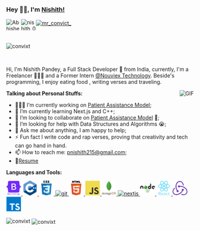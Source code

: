 ### Hey 👋🏽, I'm [Nishith!](https://nishithfolio.vercel.app/) 

<a href="https://twitter.com/mr_convict_" target="blank"><img align="center" src="https://raw.githubusercontent.com/rahuldkjain/github-profile-readme-generator/master/src/images/icons/Social/twitter.svg" alt="mr_convict_" height="30" width="40" /></a>
<a href=https://www.linkedin.com/in/nishith-pandey-635091228>
   <img align="left" alt="Abhishek's LinkdeIN" height="30" width="40" src="https://cdn.jsdelivr.net/npm/simple-icons@v3/icons/linkedin.svg" /></a> <a href="https://www.leetcode.com/nishith_0518_" target="blank"><img align="left" src="https://raw.githubusercontent.com/rahuldkjain/github-profile-readme-generator/master/src/images/icons/Social/leet-code.svg" alt="nishith_0518_" height="30" width="40" /></a>


<br />

<p align="left"> <img src="https://komarev.com/ghpvc/?username=convixt&label=Profile%20views&color=0e75b6&style=flat" alt="convixt" /> </p>
<br />

Hi, I'm Nishith Pandey, a Full Stack Developer 🚀 from India, currently, I'm a  Freelancer 👨🏽‍💻 and a Former  Intern [@Nouviex Technology](https://nouviex.com/). Beside's programming, I enjoy eating food , writing verses and traveling.

  <img align="right" alt="GIF" src="https://media.giphy.com/media/836HiJc7pgzy8iNXCn/giphy.gif" />
  
**Talking about Personal Stuffs:**

- 👨🏽‍💻 I’m currently working on [Patient Assistance Model](https://github.com/Convixt/Patient_Management_App);
- 🌱 I’m currently learning Next.js and C++; 
- 👯 I’m looking to collaborate on [Patient Assistance Model](https://github.com/Convixt/Patient_Management_App) 🤝;
- 🤔 I’m looking for help with Data Structures and Algorithms 😭;
- 💬 Ask me about anything, I am happy to help;
- ⚡️ Fun fact I write code and rap verses, proving that creativity and tech can go hand in hand.
- 📫 How to reach me: pnishith215@gmail.com;
- 📝[Resume](https://drive.google.com/file/d/1B7ML4XN7tl51fkSas38S8-sLocqOAcv0/view?usp=sharing)

**Languages and Tools:**  


<p align="left"> <a href="https://getbootstrap.com" target="_blank" rel="noreferrer"> <img src="https://raw.githubusercontent.com/devicons/devicon/master/icons/bootstrap/bootstrap-plain-wordmark.svg" alt="bootstrap" width="40" height="40"/> </a> <a href="https://www.w3schools.com/cpp/" target="_blank" rel="noreferrer"> <img src="https://raw.githubusercontent.com/devicons/devicon/master/icons/cplusplus/cplusplus-original.svg" alt="cplusplus" width="40" height="40"/> </a> <a href="https://www.w3schools.com/css/" target="_blank" rel="noreferrer"> <img src="https://raw.githubusercontent.com/devicons/devicon/master/icons/css3/css3-original-wordmark.svg" alt="css3" width="40" height="40"/> </a> <a href="https://git-scm.com/" target="_blank" rel="noreferrer"> <img src="https://www.vectorlogo.zone/logos/git-scm/git-scm-icon.svg" alt="git" width="40" height="40"/> </a> <a href="https://www.w3.org/html/" target="_blank" rel="noreferrer"> <img src="https://raw.githubusercontent.com/devicons/devicon/master/icons/html5/html5-original-wordmark.svg" alt="html5" width="40" height="40"/> </a> <a href="https://developer.mozilla.org/en-US/docs/Web/JavaScript" target="_blank" rel="noreferrer"> <img src="https://raw.githubusercontent.com/devicons/devicon/master/icons/javascript/javascript-original.svg" alt="javascript" width="40" height="40"/> </a> <a href="https://www.mongodb.com/" target="_blank" rel="noreferrer"> <img src="https://raw.githubusercontent.com/devicons/devicon/master/icons/mongodb/mongodb-original-wordmark.svg" alt="mongodb" width="40" height="40"/> </a> <a href="https://nextjs.org/" target="_blank" rel="noreferrer"> <img src="https://cdn.worldvectorlogo.com/logos/nextjs-2.svg" alt="nextjs" width="40" height="40"/> </a> <a href="https://nodejs.org" target="_blank" rel="noreferrer"> <img src="https://raw.githubusercontent.com/devicons/devicon/master/icons/nodejs/nodejs-original-wordmark.svg" alt="nodejs" width="40" height="40"/> </a> <a href="https://reactjs.org/" target="_blank" rel="noreferrer"> <img src="https://raw.githubusercontent.com/devicons/devicon/master/icons/react/react-original-wordmark.svg" alt="react" width="40" height="40"/> </a> <a href="https://redux.js.org" target="_blank" rel="noreferrer"> <img src="https://raw.githubusercontent.com/devicons/devicon/master/icons/redux/redux-original.svg" alt="redux" width="40" height="40"/> </a> <a href="https://www.typescriptlang.org/" target="_blank" rel="noreferrer"> <img src="https://raw.githubusercontent.com/devicons/devicon/master/icons/typescript/typescript-original.svg" alt="typescript" width="40" height="40"/> </a> </p>




<p><img align="left" src="https://github-readme-stats.vercel.app/api/top-langs?username=convixt&show_icons=true&locale=en&layout=compact" alt="convixt" /></p>

<p>&nbsp;<img align="center" src="https://github-readme-stats.vercel.app/api?username=convixt&show_icons=true&locale=en" alt="convixt" /></p>








